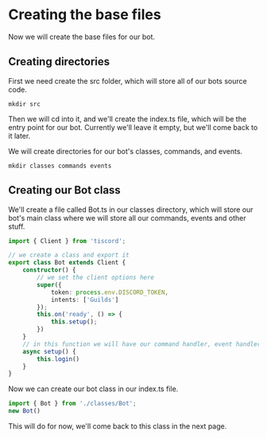 # Creating the base files
Now we will create the base files for our bot.

## Creating directories
First we need create the src folder, which will store all of our bots source code.

`mkdir src`

Then we will cd into it, and we'll create the index.ts file, which will be the entry point for our bot. Currently we'll leave it empty, but we'll come back to it later.

We will create directories for our bot's classes, commands, and events.

`mkdir classes commands events`


## Creating our Bot class
We'll create a file called Bot.ts in our classes directory, which will store our bot's main class where we will store all our commands, events and other stuff.
```ts
import { Client } from 'tiscord';

// we create a class and export it
export class Bot extends Client {
    constructor() {
        // we set the client options here
        super({
            token: process.env.DISCORD_TOKEN,
            intents: ['Guilds']
        });
        this.on('ready', () => {
            this.setup();
        })
    }
    // in this function we will have our command handler, event handler as well as connecting to the discord api
    async setup() {
        this.login()
    }
}
```
Now we can create our bot class in our index.ts file.
```ts
import { Bot } from './classes/Bot';
new Bot()
```


This will do for now, we'll come back to this class in the next page.


